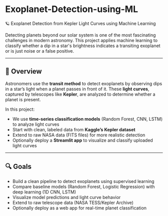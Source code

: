 # Exoplanet-Detection-using-ML
🪐 Exoplanet Detection from Kepler Light Curves using Machine Learning

Detecting planets beyond our solar system is one of the most fascinating challenges in modern astronomy. This project applies machine learning to classify whether a dip in a star's brightness indicates a transiting exoplanet or is just noise or a false positive.

---

## 🌌 Overview

Astronomers use the **transit method** to detect exoplanets by observing dips in a star’s light when a planet passes in front of it. These **light curves**, captured by telescopes like **Kepler**, are analyzed to determine whether a planet is present.

In this project:
- We use **time-series classification models** (Random Forest, CNN, LSTM) to analyze light curves
- Start with clean, labeled data from **Kaggle’s Kepler dataset**
- Extend to raw NASA data (FITS files) for more realistic detection
- Optionally deploy a **Streamlit app** to visualize and classify uploaded light curves

---

## 🔍 Goals

- Build a clean pipeline to detect exoplanets using supervised learning
- Compare baseline models (Random Forest, Logistic Regression) with deep learning (1D CNN, LSTM)
- Visualize model predictions and light curve behavior
- Extend to raw telescope data (NASA TESS/Kepler Archive)
- Optionally deploy as a web app for real-time planet classification
